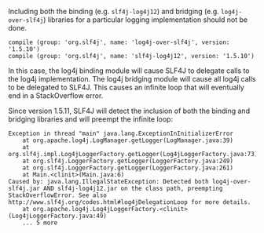 
Including both the binding (e.g. `slf4j-log4j12`) and bridging (e.g. `log4j-over-slf4j`)
libraries for a particular logging implementation should not be done.

```
compile (group: 'org.slf4j', name: 'log4j-over-slf4j', version: '1.5.10')
compile (group: 'org.slf4j', name: 'slf4j-log4j12', version: '1.5.10')
```

In this case, the log4j binding module will cause SLF4J to delegate calls to the log4j
implementation. The log4j bridging module will cause all log4j calls to be delegated
to SLF4J. This causes an infinite loop that will eventually end in a StackOverflow error.

Since version 1.5.11, SLF4J will detect the inclusion of both the binding and bridging
libraries and will preempt the infinite loop:

```
Exception in thread "main" java.lang.ExceptionInInitializerError
	at org.apache.log4j.LogManager.getLogger(LogManager.java:39)
	at org.slf4j.impl.Log4jLoggerFactory.getLogger(Log4jLoggerFactory.java:73)
	at org.slf4j.LoggerFactory.getLogger(LoggerFactory.java:249)
	at org.slf4j.LoggerFactory.getLogger(LoggerFactory.java:261)
	at Main.<clinit>(Main.java:6)
Caused by: java.lang.IllegalStateException: Detected both log4j-over-slf4j.jar AND slf4j-log4j12.jar on the class path, preempting StackOverflowError. See also http://www.slf4j.org/codes.html#log4jDelegationLoop for more details.
	at org.apache.log4j.Log4jLoggerFactory.<clinit>(Log4jLoggerFactory.java:49)
	... 5 more
```